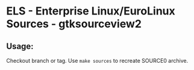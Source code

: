 # ELS - Enterprise Linux/EuroLinux Sources - gtksourceview2
 
## Usage:
  Checkout branch or tag. Use `make sources` to recreate  SOURCE0 archive.
